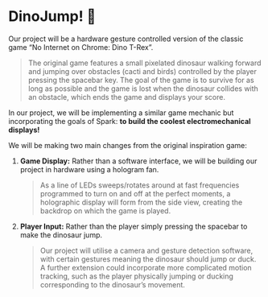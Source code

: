 # DinoJump! :t-rex: 

Our project will be a hardware gesture controlled version of the classic game “No Internet on Chrome: Dino T-Rex”. 

> The original game features a small pixelated dinosaur walking forward and jumping over obstacles (cacti and birds) controlled by the player pressing the spacebar key. The goal of the game is to survive for as long as possible and the game is lost when the dinosaur collides with an obstacle, which ends the game and displays your score. 

In our project, we will be implementing a similar game mechanic but incorporating the goals of Spark: 
**to build the coolest electromechanical displays!**

We will be making two main changes from the original inspiration game: 

1. **Game Display:** Rather than a software interface, we will be building our project in hardware using a hologram fan.
   > As a line of LEDs sweeps/rotates around at fast frequencies programmed to turn on and off at the perfect moments, a holographic display will form from the side view, creating the backdrop on which the game is played.
2. **Player Input:** Rather than the player simply pressing the spacebar to make the dinosaur jump.
   > Our project will utilise a camera and gesture detection software, with certain gestures meaning the dinosaur should jump or duck. A further extension could incorporate more complicated motion tracking, such as the player physically jumping or ducking corresponding to the dinosaur’s movement.
